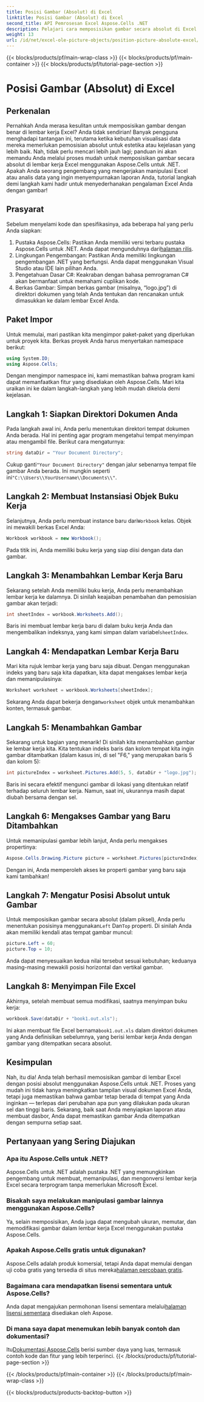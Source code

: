 ```yaml
---
title: Posisi Gambar (Absolut) di Excel
linktitle: Posisi Gambar (Absolut) di Excel
second_title: API Pemrosesan Excel Aspose.Cells .NET
description: Pelajari cara memposisikan gambar secara absolut di Excel menggunakan Aspose.Cells untuk .NET dengan tutorial langkah demi langkah yang komprehensif ini.
weight: 13
url: /id/net/excel-ole-picture-objects/position-picture-absolute-excel/
---
```


{{< blocks/products/pf/main-wrap-class >}}
{{< blocks/products/pf/main-container >}}
{{< blocks/products/pf/tutorial-page-section >}}

# Posisi Gambar (Absolut) di Excel

## Perkenalan
Pernahkah Anda merasa kesulitan untuk memposisikan gambar dengan benar di lembar kerja Excel? Anda tidak sendirian! Banyak pengguna menghadapi tantangan ini, terutama ketika kebutuhan visualisasi data mereka memerlukan pemosisian absolut untuk estetika atau kejelasan yang lebih baik. Nah, tidak perlu mencari lebih jauh lagi; panduan ini akan memandu Anda melalui proses mudah untuk memposisikan gambar secara absolut di lembar kerja Excel menggunakan Aspose.Cells untuk .NET. Apakah Anda seorang pengembang yang mengerjakan manipulasi Excel atau analis data yang ingin menyempurnakan laporan Anda, tutorial langkah demi langkah kami hadir untuk menyederhanakan pengalaman Excel Anda dengan gambar!
## Prasyarat
Sebelum menyelami kode dan spesifikasinya, ada beberapa hal yang perlu Anda siapkan:
1.  Pustaka Aspose.Cells: Pastikan Anda memiliki versi terbaru pustaka Aspose.Cells untuk .NET. Anda dapat mengunduhnya dari[halaman rilis](https://releases.aspose.com/cells/net/).
2. Lingkungan Pengembangan: Pastikan Anda memiliki lingkungan pengembangan .NET yang berfungsi. Anda dapat menggunakan Visual Studio atau IDE lain pilihan Anda.
3. Pengetahuan Dasar C#: Keakraban dengan bahasa pemrograman C# akan bermanfaat untuk memahami cuplikan kode.
4. Berkas Gambar: Simpan berkas gambar (misalnya, “logo.jpg”) di direktori dokumen yang telah Anda tentukan dan rencanakan untuk dimasukkan ke dalam lembar Excel Anda.

## Paket Impor
Untuk memulai, mari pastikan kita mengimpor paket-paket yang diperlukan untuk proyek kita. Berkas proyek Anda harus menyertakan namespace berikut:
```csharp
using System.IO;
using Aspose.Cells;
```
Dengan mengimpor namespace ini, kami memastikan bahwa program kami dapat memanfaatkan fitur yang disediakan oleh Aspose.Cells.
Mari kita uraikan ini ke dalam langkah-langkah yang lebih mudah dikelola demi kejelasan.
## Langkah 1: Siapkan Direktori Dokumen Anda
Pada langkah awal ini, Anda perlu menentukan direktori tempat dokumen Anda berada. Hal ini penting agar program mengetahui tempat menyimpan atau mengambil file. Berikut cara mengaturnya:
```csharp
string dataDir = "Your Document Directory";
```
 Cukup ganti`"Your Document Directory"` dengan jalur sebenarnya tempat file gambar Anda berada. Ini mungkin seperti ini`"C:\\Users\\YourUsername\\Documents\\"`.
## Langkah 2: Membuat Instansiasi Objek Buku Kerja
 Selanjutnya, Anda perlu membuat instance baru dari`Workbook` kelas. Objek ini mewakili berkas Excel Anda:
```csharp
Workbook workbook = new Workbook();
```
Pada titik ini, Anda memiliki buku kerja yang siap diisi dengan data dan gambar.
## Langkah 3: Menambahkan Lembar Kerja Baru
Sekarang setelah Anda memiliki buku kerja, Anda perlu menambahkan lembar kerja ke dalamnya. Di sinilah keajaiban penambahan dan pemosisian gambar akan terjadi:
```csharp
int sheetIndex = workbook.Worksheets.Add();
```
 Baris ini membuat lembar kerja baru di dalam buku kerja Anda dan mengembalikan indeksnya, yang kami simpan dalam variabel`sheetIndex`.
## Langkah 4: Mendapatkan Lembar Kerja Baru
Mari kita rujuk lembar kerja yang baru saja dibuat. Dengan menggunakan indeks yang baru saja kita dapatkan, kita dapat mengakses lembar kerja dan memanipulasinya:
```csharp
Worksheet worksheet = workbook.Worksheets[sheetIndex];
```
 Sekarang Anda dapat bekerja dengan`worksheet` objek untuk menambahkan konten, termasuk gambar.
## Langkah 5: Menambahkan Gambar
Sekarang untuk bagian yang menarik! Di sinilah kita menambahkan gambar ke lembar kerja kita. Kita tentukan indeks baris dan kolom tempat kita ingin gambar ditambatkan (dalam kasus ini, di sel "F6," yang merupakan baris 5 dan kolom 5):
```csharp
int pictureIndex = worksheet.Pictures.Add(5, 5, dataDir + "logo.jpg");
```
Baris ini secara efektif mengunci gambar di lokasi yang ditentukan relatif terhadap seluruh lembar kerja. Namun, saat ini, ukurannya masih dapat diubah bersama dengan sel.
## Langkah 6: Mengakses Gambar yang Baru Ditambahkan
Untuk memanipulasi gambar lebih lanjut, Anda perlu mengakses propertinya:
```csharp
Aspose.Cells.Drawing.Picture picture = worksheet.Pictures[pictureIndex];
```
Dengan ini, Anda memperoleh akses ke properti gambar yang baru saja kami tambahkan!
## Langkah 7: Mengatur Posisi Absolut untuk Gambar
 Untuk memposisikan gambar secara absolut (dalam piksel), Anda perlu menentukan posisinya menggunakan`Left` Dan`Top` properti. Di sinilah Anda akan memiliki kendali atas tempat gambar muncul:
```csharp
picture.Left = 60;
picture.Top = 10;
```
Anda dapat menyesuaikan kedua nilai tersebut sesuai kebutuhan; keduanya masing-masing mewakili posisi horizontal dan vertikal gambar.
## Langkah 8: Menyimpan File Excel
Akhirnya, setelah membuat semua modifikasi, saatnya menyimpan buku kerja:
```csharp
workbook.Save(dataDir + "book1.out.xls");
```
 Ini akan membuat file Excel bernama`book1.out.xls` dalam direktori dokumen yang Anda definisikan sebelumnya, yang berisi lembar kerja Anda dengan gambar yang ditempatkan secara absolut.

## Kesimpulan
Nah, itu dia! Anda telah berhasil memosisikan gambar di lembar Excel dengan posisi absolut menggunakan Aspose.Cells untuk .NET. Proses yang mudah ini tidak hanya meningkatkan tampilan visual dokumen Excel Anda, tetapi juga memastikan bahwa gambar tetap berada di tempat yang Anda inginkan — terlepas dari perubahan apa pun yang dilakukan pada ukuran sel dan tinggi baris. Sekarang, baik saat Anda menyiapkan laporan atau membuat dasbor, Anda dapat memastikan gambar Anda ditempatkan dengan sempurna setiap saat.
## Pertanyaan yang Sering Diajukan
### Apa itu Aspose.Cells untuk .NET?
Aspose.Cells untuk .NET adalah pustaka .NET yang memungkinkan pengembang untuk membuat, memanipulasi, dan mengonversi lembar kerja Excel secara terprogram tanpa memerlukan Microsoft Excel.
### Bisakah saya melakukan manipulasi gambar lainnya menggunakan Aspose.Cells?
Ya, selain memposisikan, Anda juga dapat mengubah ukuran, memutar, dan memodifikasi gambar dalam lembar kerja Excel menggunakan pustaka Aspose.Cells.
### Apakah Aspose.Cells gratis untuk digunakan?
 Aspose.Cells adalah produk komersial, tetapi Anda dapat memulai dengan uji coba gratis yang tersedia di situs mereka[halaman percobaan gratis](https://releases.aspose.com/).
### Bagaimana cara mendapatkan lisensi sementara untuk Aspose.Cells?
 Anda dapat mengajukan permohonan lisensi sementara melalui[halaman lisensi sementara](https://purchase.aspose.com/temporary-license/) disediakan oleh Aspose.
### Di mana saya dapat menemukan lebih banyak contoh dan dokumentasi?
 Itu[Dokumentasi Aspose.Cells](https://reference.aspose.com/cells/net/) berisi sumber daya yang luas, termasuk contoh kode dan fitur yang lebih terperinci.
{{< /blocks/products/pf/tutorial-page-section >}}

{{< /blocks/products/pf/main-container >}}
{{< /blocks/products/pf/main-wrap-class >}}

{{< blocks/products/products-backtop-button >}}
